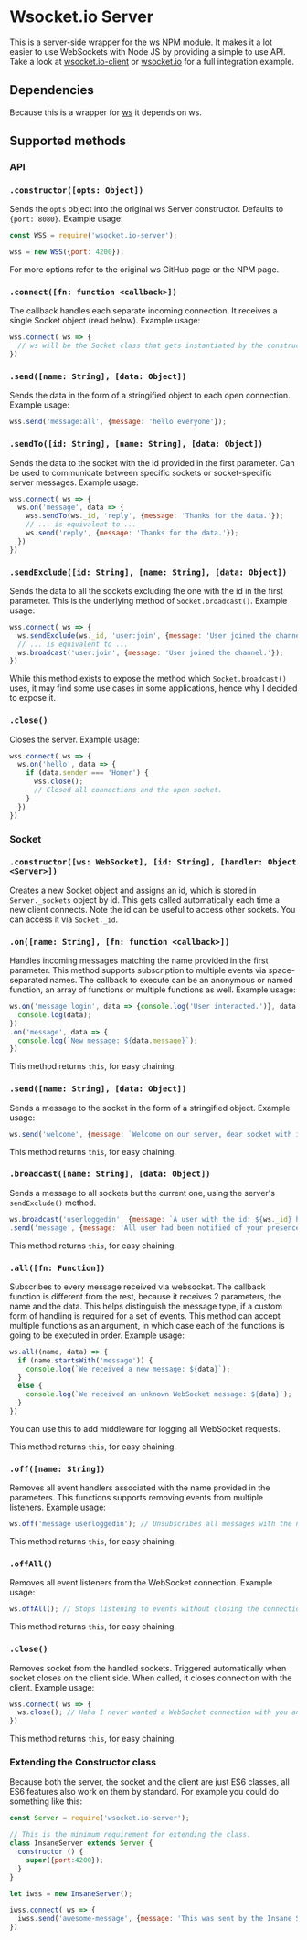 # Wsocket.io Server

This is a server-side wrapper for the ws NPM module. It makes it a lot easier to use WebSockets with Node JS by providing a simple to use API. Take a look at [wsocket.io-client](https://github.com/danielkov/wsocket.io-client) or [wsocket.io](https://github.com/danielkov/wsocket.io) for a full integration example.

## Dependencies
Because this is a wrapper for [ws](https://github.com/websockets/ws) it depends on ws.

## Supported methods

### API

### `.constructor([opts: Object])`
Sends the `opts` object into the original ws Server constructor. Defaults to `{port: 8080}`. Example usage:

```js
const WSS = require('wsocket.io-server');

wss = new WSS({port: 4200});
```

For more options refer to the original ws GitHub page or the NPM page.

### `.connect([fn: function <callback>])`
The callback handles each separate incoming connection. It receives a single Socket object (read below). Example usage:

```js
wss.connect( ws => {
  // ws will be the Socket class that gets instantiated by the constructor call on the .connect() method.
})
```

### `.send([name: String], [data: Object])`
Sends the data in the form of a stringified object to each open connection. Example usage:

```js
wss.send('message:all', {message: 'hello everyone'});
```

### `.sendTo([id: String], [name: String], [data: Object])`
Sends the data to the socket with the id provided in the first parameter. Can be used to communicate between specific sockets or socket-specific server messages. Example usage:

```js
wss.connect( ws => {
  ws.on('message', data => {
    wss.sendTo(ws._id, 'reply', {message: 'Thanks for the data.'});
    // ... is equivalent to ...
    ws.send('reply', {message: 'Thanks for the data.'});
  })
})
```

### `.sendExclude([id: String], [name: String], [data: Object])`
Sends the data to all the sockets excluding the one with the id in the first parameter. This is the underlying method of `Socket.broadcast()`. Example usage:

```js
wss.connect( ws => {
  ws.sendExclude(ws._id, 'user:join', {message: 'User joined the channel.'});
  // ... is equivalent to ...
  ws.broadcast('user:join', {message: 'User joined the channel.'});
})
```

While this method exists to expose the method which `Socket.broadcast()` uses, it may find some use cases in some applications, hence why I decided to expose it.

### `.close()`
Closes the server. Example usage:

```js
wss.connect( ws => {
  ws.on('hello', data => {
    if (data.sender === 'Homer') {
      wss.close();
      // Closed all connections and the open socket.
    }
  })
})
```


### Socket

### `.constructor([ws: WebSocket], [id: String], [handler: Object <Server>])`
Creates a new Socket object and assigns an id, which is stored in `Server._sockets` object by id. This gets called automatically each time a new client connects. Note the id can be useful to access other sockets. You can access it via `Socket._id`.

### `.on([name: String], [fn: function <callback>])`
Handles incoming messages matching the name provided in the first parameter. This method supports subscription to multiple events via space-separated names. The callback to execute can be an anonymous or named function, an array of functions or multiple functions as well. Example usage:

```js
ws.on('message login', data => {console.log('User interacted.')}, data => {
  console.log(data);
})
.on('message', data => {
  console.log(`New message: ${data.message}`);
})
```

This method returns `this`, for easy chaining.

### `.send([name: String], [data: Object])`
Sends a message to the socket in the form of a stringified object. Example usage:

```js
ws.send('welcome', {message: `Welcome on our server, dear socket with id: ${ws._id}`});
```

This method returns `this`, for easy chaining.

### `.broadcast([name: String], [data: Object])`
Sends a message to all sockets but the current one, using the server's `sendExclude()` method.

```js
ws.broadcast('userloggedin', {message: `A user with the id: ${ws._id} has logged in.`})
.send('message', {message: 'All user had been notified of your presence.'}) // Note the chaining.
```

This method returns `this`, for easy chaining.

### `.all([fn: Function])`
Subscribes to every message received via websocket. The callback function is different from the rest, because it receives 2 parameters, the name and the data. This helps distinguish the message type, if a custom form of handling is required for a set of events. This method can accept multiple functions as an argument, in which case each of the functions is going to be executed in order. Example usage:

```js
ws.all((name, data) => {
  if (name.startsWith('message')) {
    console.log(`We received a new message: ${data}`);
  }
  else {
    console.log(`We received an unknown WebSocket message: ${data}`);
  }
})
```

You can use this to add middleware for logging all WebSocket requests.

This method returns `this`, for easy chaining.

### `.off([name: String])`
Removes all event handlers associated with the name provided in the parameters. This functions supports removing events from multiple listeners. Example usage:

```js
ws.off('message userloggedin'); // Unsubscribes all messages with the names: 'message' and 'userloggedin'.
```

This method returns `this`, for easy chaining.

### `.offAll()`
Removes all event listeners from the WebSocket connection. Example usage:

```js
ws.offAll(); // Stops listening to events without closing the connection.
```

This method returns `this`, for easy chaining.

### `.close()`
Removes socket from the handled sockets. Triggered automatically when socket closes on the client side. When called, it closes connection with the client. Example usage:

```js
wss.connect( ws => {
  ws.close(); // Haha I never wanted a WebSocket connection with you anyway.
})
```

This method returns `this`, for easy chaining.

### Extending the Constructor class
Because both the server, the socket and the client are just ES6 classes, all ES6 features also work on them by standard. For example you could do something like this:

```js
const Server = require('wsocket.io-server');

// This is the minimum requirement for extending the class.
class InsaneServer extends Server {
  constructor () {
    super({port:4200});
  }
}

let iwss = new InsaneServer();

iwss.connect( ws => {
  iwss.send('awesome-message', {message: 'This was sent by the Insane Server.'})
})

```
